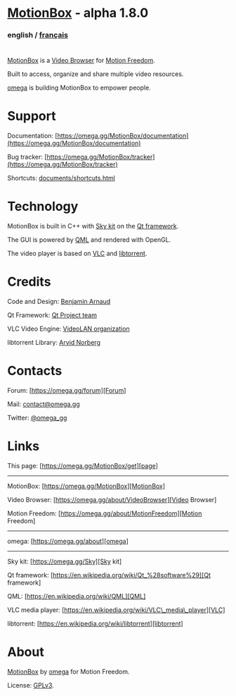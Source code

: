 # [MotionBox] - alpha 1.8.0

### english / [français](documents/fr/Readme.html)

#

[MotionBox] is a [Video Browser] for [Motion Freedom].

Built to access, organize and share multiple video resources.

[omega] is building MotionBox to empower people.


# Support

Documentation: [https://omega.gg/MotionBox/documentation](https://omega.gg/MotionBox/documentation)

Bug tracker: [https://omega.gg/MotionBox/tracker](https://omega.gg/MotionBox/tracker)

Shortcuts: [documents/shortcuts.html](documents/shortcuts.html)


# Technology

MotionBox is built in C++ with [Sky kit] on the [Qt framework].

The GUI is powered by [QML] and rendered with OpenGL.

The video player is based on [VLC] and [libtorrent].


# Credits

Code and Design: [Benjamin Arnaud](https://bunjee.me)

Qt Framework: [Qt Project team](https://www.qt.io)

VLC Video Engine: [VideoLAN organization](https://www.videolan.org)

libtorrent Library: [Arvid Norberg](https://www.libtorrent.org)


# Contacts

Forum: [https://omega.gg/forum][Forum]

Mail: [contact@omega.gg][Mail]

Twitter: [@omega_gg][Twitter]

[Forum]: https://omega.gg/forum

[Mail]: https://omega.gg/contact

[Twitter]: https://omega.gg/twitter


# Links

This page: [https://omega.gg/MotionBox/get][page]

[page]: https://omega.gg/MotionBox/get

---

MotionBox: [https://omega.gg/MotionBox][MotionBox]

Video Browser: [https://omega.gg/about/VideoBrowser][Video Browser]

Motion Freedom: [https://omega.gg/about/MotionFreedom][Motion Freedom]

[MotionBox]: https://omega.gg/MotionBox

[Video Browser]: https://omega.gg/about/VideoBrowser

[Motion Freedom]: https://omega.gg/about/MotionFreedom

---

omega: [https://omega.gg/about][omega]

[omega]: https://omega.gg/about

---

Sky kit: [https://omega.gg/Sky][Sky kit]

Qt framework: [https://en.wikipedia.org/wiki/Qt_%28software%29][Qt framework]

QML: [https://en.wikipedia.org/wiki/QML][QML]

VLC media player: [https://en.wikipedia.org/wiki/VLC\_media\_player][VLC]

libtorrent: [https://en.wikipedia.org/wiki/libtorrent][libtorrent]

[Sky kit]: https://omega.gg/Sky

[Qt framework]: https://en.wikipedia.org/wiki/Qt_%28software%29

[QML]: https://en.wikipedia.org/wiki/QML

[VLC]: https://en.wikipedia.org/wiki/VLC_media_player

[libtorrent]: https://en.wikipedia.org/wiki/libtorrent


# About

[MotionBox] by [omega] for Motion Freedom.

License: [GPLv3](documents/license.html).
